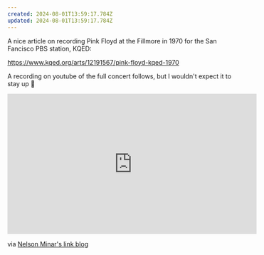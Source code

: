 ```yaml
---
created: 2024-08-01T13:59:17.784Z
updated: 2024-08-01T13:59:17.784Z
---
```

A nice article on recording Pink Floyd at the Fillmore in 1970 for the San Fancisco PBS station, KQED:

https://www.kqed.org/arts/12191567/pink-floyd-kqed-1970

A recording on youtube of the full concert follows, but I wouldn't expect it to stay up 🤷

<iframe width="560" height="315" src="https://www.youtube.com/embed/Zk4-KugqXcc?si=MFqLHTf0zXi7V_C0" title="YouTube video player" frameborder="0" allow="accelerometer; autoplay; clipboard-write; encrypted-media; gyroscope; picture-in-picture; web-share" referrerpolicy="strict-origin-when-cross-origin" allowfullscreen></iframe>

via [Nelson Minar's link blog](https://www.somebits.com/linkblog/)